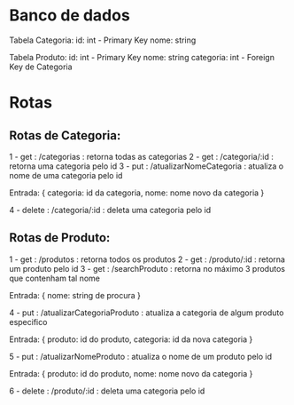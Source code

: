 # Banco de dados

Tabela Categoria:
id: int - Primary Key
nome: string

Tabela Produto:
id: int - Primary Key
nome: string
categoria: int - Foreign Key de Categoria

# Rotas

## Rotas de Categoria:

1 - get : /categorias : retorna todas as categorias
2 - get : /categoria/:id : retorna uma categoria pelo id
3 - put : /atualizarNomeCategoria : atualiza o nome de uma categoria pelo id

Entrada:
{
    categoria: id da categoria,
    nome: nome novo da categoria
}

4 - delete : /categoria/:id : deleta uma categoria pelo id

## Rotas de Produto:

1 - get : /produtos : retorna todos os produtos
2 - get : /produto/:id : retorna um produto pelo id
3 - get : /searchProduto : retorna no máximo 3 produtos que contenham tal nome 

Entrada:
{
    nome: string de procura
}

4 - put : /atualizarCategoriaProduto : atualiza a categoria de algum produto especifico

Entrada:
{
    produto: id do produto,
    categoria: id da nova categoria
}

5 - put : /atualizarNomeProduto : atualiza o nome de um produto pelo id

Entrada:
{
    produto: id do produto,
    nome: nome novo da categoria
}

6 - delete : /produto/:id : deleta uma categoria pelo id
